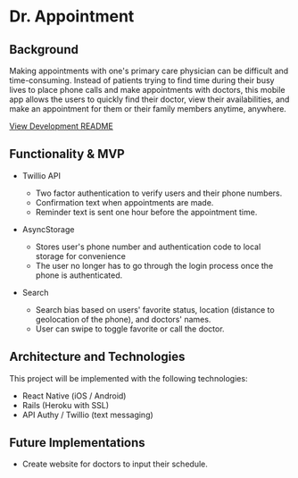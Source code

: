 # Dr. Appointment



## Background

Making appointments with one's primary care physician can be difficult and time-consuming. Instead of patients trying to find time during their busy lives to place phone calls and make appointments with doctors, this mobile app allows the users to quickly find their doctor, view their availabilities, and make an appointment for them or their family members anytime, anywhere.

[View Development README][readme]

[readme]: docs/README.md

## Functionality & MVP

- Twillio API
  - Two factor authentication to verify users and their phone numbers.
  - Confirmation text when appointments are made.
  - Reminder text is sent one hour before the appointment time.

- AsyncStorage
  - Stores user's phone number and authentication code to local storage for convenience
  - The user no longer has to go through the login process once the phone is authenticated.

- Search
  - Search bias based on users' favorite status, location (distance to geolocation of the phone), and doctors' names.
  - User can swipe to toggle favorite or call the doctor.

## Architecture and Technologies

This project will be implemented with the following technologies:

- React Native (iOS / Android)
- Rails (Heroku with SSL)
- API Authy / Twillio (text messaging)


## Future Implementations

- Create website for doctors to input their schedule.

